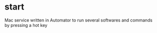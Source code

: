 # start
Mac service written in Automator to run several softwares and commands by pressing a hot key

